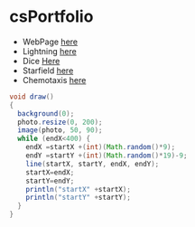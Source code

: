 # csPortfolio


* WebPage [here](https://shay16.github.io/testPage/swimPage/)
* Lightning [here](https://shay16.github.io/lightning2/)
* Dice [Here](https://github.com/shay16/dice3.git)
* Starfield [here](https://shay16.github.io/starfield5/)
* Chemotaxis [here](https://shay16.github.io/chemotaxis4/)
```Java
void draw()
{
  background(0);
  photo.resize(0, 200);
  image(photo, 50, 90);
  while (endX<400) {
    endX =startX +(int)(Math.random()*9);
    endY =startY +(int)(Math.random()*19)-9;
    line(startX, startY, endX, endY);
    startX=endX;
    startY=endY;
    println("startX" +startX);
    println("startY" +startY);
  }
}
```

